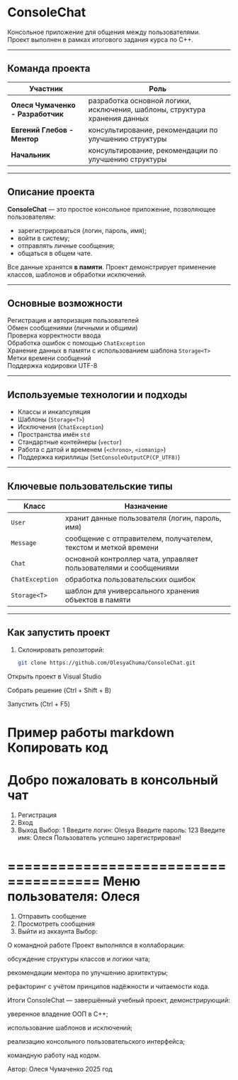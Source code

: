 # ConsoleChat

Консольное приложение для общения между пользователями.  
Проект выполнен в рамках итогового задания курса по C++.

---

##  Команда проекта

| Участник | Роль |
|-----------|------|
| **Олеся Чумаченко - Разработчик** | разработка основной логики, исключения, шаблоны, структура хранения данных |
| **Евгений Глебов - Ментор** | консультирование, рекомендации по улучшению структуры |
| **Начальник** | консультирование, рекомендации по улучшению структуры |

---

##  Описание проекта

**ConsoleChat** — это простое консольное приложение, позволяющее пользователям:
- зарегистрироваться (логин, пароль, имя);
- войти в систему;
- отправлять личные сообщения;
- общаться в общем чате.

Все данные хранятся **в памяти**.
Проект демонстрирует применение классов, шаблонов и обработки исключений.

---

## Основные возможности

Регистрация и авторизация пользователей  
Обмен сообщениями (личными и общими)  
Проверка корректности ввода  
Обработка ошибок с помощью `ChatException`  
Хранение данных в памяти с использованием шаблона `Storage<T>`  
Метки времени сообщений  
Поддержка кодировки UTF-8  

---

## Используемые технологии и подходы

- Классы и инкапсуляция
- Шаблоны (`Storage<T>`)
- Исключения (`ChatException`)
- Пространства имён `std`
- Стандартные контейнеры (`vector`)
- Работа с датой и временем (`<chrono>`, `<iomanip>`)
- Поддержка кириллицы (`SetConsoleOutputCP(CP_UTF8)`)

---

## Ключевые пользовательские типы

| Класс | Назначение |
|-------|-------------|
| `User` | хранит данные пользователя (логин, пароль, имя) |
| `Message` | сообщение с отправителем, получателем, текстом и меткой времени |
| `Chat` | основной контроллер чата, управляет пользователями и сообщениями |
| `ChatException` | обработка пользовательских ошибок |
| `Storage<T>` | шаблон для универсального хранения объектов в памяти |

---

## Как запустить проект

1. Склонировать репозиторий:
   ```bash
   git clone https://github.com/OlesyaChuma/ConsoleChat.git
Открыть проект в Visual Studio

Собрать решение (Ctrl + Shift + B)

Запустить (Ctrl + F5)

Пример работы
markdown
Копировать код
=====================================
 Добро пожаловать в консольный чат
=====================================
1. Регистрация
2. Вход
3. Выход
Выбор: 1
Введите логин: Olesya
Введите пароль: 123
Введите имя: Олеся
Пользователь успешно зарегистрирован!

=====================================
 Меню пользователя: Олеся
=====================================
1. Отправить сообщение
2. Просмотреть сообщения
3. Выйти из аккаунта
Выбор:

О командной работе
Проект выполнялся в коллаборации:

обсуждение структуры классов и логики чата;

рекомендации ментора по улучшению архитектуры;

рефакторинг с учётом принципов надёжности и читаемости кода.

Итоги
ConsoleChat — завершённый учебный проект, демонстрирующий:

уверенное владение ООП в C++;

использование шаблонов и исключений;

реализацию консольного пользовательского интерфейса;

командную работу над кодом.

Автор: Олеся Чумаченко
2025 год
